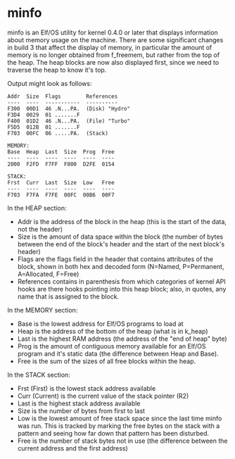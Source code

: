 # minfo

minfo is an Elf/OS utility for kernel 0.4.0 or later that displays information about memory usage on the machine. There are some significant changes in build 3 that affect the display of memory, in particular the amount of memory is no longer obtained from f_freemem, but rather from the top of the heap. The heap blocks are now also displayed first, since we need to traverse the heap to know it's top.

Output might look as follows:

```HEAP:
Addr  Size  Flags        References
----  ----  -----------  ----------
F300  00D1  46 .N...PA.  (Disk) "Hydro"
F3D4  0029  01 .......F
F400  01D2  46 .N...PA.  (File) "Turbo"
F5D5  012B  01 .......F
F703  00FC  06 .....PA.  (Stack)

MEMORY:
Base  Heap  Last  Size  Prog  Free
----  ----  ----  ----  ----  ----
2000  F2FD  F7FF  F800  D2FE  0154

STACK:
Frst  Curr  Last  Size  Low   Free
----  ----  ----  ----  ----  ----
F703  F7FA  F7FE  00FC  00B6  00F7
```

In the HEAP section:
* Addr is the address of the block in the heap (this is the start of the data, not the header)
* Size is the amount of data space within the block (the number of bytes between the end of the block's header and the start of the next block's header)
* Flags are the flags field in the header that contains attributes of the block, shown in both hex and decoded form (N=Named, P=Permanent, A=Allocated, F=Free)
* References contains in parenthesis from which categories of kernel API hooks are there hooks pointing into this heap block; also, in quotes, any name that is assigned to the block.

In the MEMORY section:
* Base is the lowest address for Elf/OS programs to load at
* Heap is the address of the bottom of the heap (what is in k_heap)
* Last is the highest RAM address (the address of the "end of heap" byte)
* Prog is the amount of contiguous memory available for an Elf/OS program and it's static data (the difference between Heap and Base).
* Free is the sum of the sizes of all free blocks within the heap.

In the STACK section:
* Frst (First) is the lowest stack address available
* Curr (Current) is the current value of the stack pointer (R2)
* Last is the highest stack address available
* Size is the number of bytes from first to last
* Low is the lowest amount of free stack space since the last time minfo was run. This is tracked by marking the free bytes on the stack with a pattern and seeing how far down that pattern has been disturbed.
* Free is the number of stack bytes not in use (the difference between the current address and the first address)

